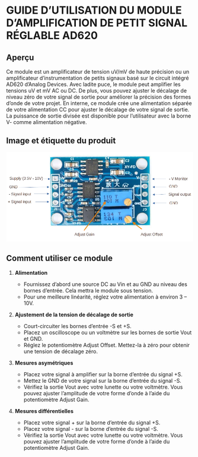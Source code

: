 # GUIDE D’UTILISATION DU MODULE D’AMPLIFICATION DE PETIT SIGNAL RÉGLABLE AD620

## Aperçu

Ce module est un amplificateur de tension uV/mV de haute précision ou un amplificateur d’instrumentation de petits signaux basé sur le circuit intégré AD620 d’Analog Devices. Avec ladite puce, le module peut amplifier les tensions uV et mV AC ou DC. De plus, vous pouvez ajuster le décalage de niveau zéro de votre signal de sortie pour améliorer la précision des formes d’onde de votre projet. En interne, ce module crée une alimentation séparée de votre alimentation CC pour ajuster le décalage de votre signal de sortie. La puissance de sortie divisée est disponible pour l’utilisateur avec la borne V- comme alimentation négative.

## Image et étiquette du produit

![AD620 adj petits amplificateurs de signal étiquettes](PIC1-2.png)

## Comment utiliser ce module

1. **Alimentation**
   - Fournissez d’abord une source DC au Vin et au GND au niveau des bornes d’entrée. Cela mettra le module sous tension.
   - Pour une meilleure linéarité, réglez votre alimentation à environ 3 – 10V.

2. **Ajustement de la tension de décalage de sortie**
   - Court-circuiter les bornes d’entrée -S et +S.
   - Placez un oscilloscope ou un voltmètre sur les bornes de sortie Vout et GND.
   - Réglez le potentiomètre Adjust Offset. Mettez-la à zéro pour obtenir une tension de décalage zéro.

3. **Mesures asymétriques**
   - Placez votre signal à amplifier sur la borne d’entrée du signal +S.
   - Mettez le GND de votre signal sur la borne d’entrée du signal -S.
   - Vérifiez la sortie Vout avec votre lunette ou votre voltmètre. Vous pouvez ajuster l’amplitude de votre forme d’onde à l’aide du potentiomètre Adjust Gain.

4. **Mesures différentielles**
   - Placez votre signal + sur la borne d’entrée du signal +S.
   - Placez votre signal - sur la borne d’entrée du signal -S.
   - Vérifiez la sortie Vout avec votre lunette ou votre voltmètre. Vous pouvez ajuster l’amplitude de votre forme d’onde à l’aide du potentiomètre Adjust Gain.
